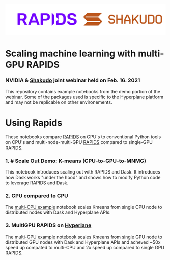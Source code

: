 ![](rapids_shakudo.png)

# Scaling machine learning with multi-GPU RAPIDS
### NVIDIA & [Shakudo](https://bit.ly/3FdAeRu) joint webinar held on Feb. 16. 2021
This repository contains example notebooks from the demo portion of the webinar.
Some of the packages used is specific to the Hyperplane platform and may not be replicable on other environements. 

# Using Rapids 

These notebooks compare [RAPIDS](https://rapids.ai) on GPU's to conventional Python tools on CPU's and multi-node-multi-GPU [RAPIDS](https://rapids.ai) compared to single-GPU RAPIDS.

### 1. # Scale Out Demo: K-means (CPU-to-GPU-to-MNMG)
This notebook introduces scaling out with RAPIDS and Dask. It introduces how Dask works "under the hood" and shows how to modify Python code to leverage RAPIDS and Dask.

### 2. GPU compared to CPU

The [multi-CPU example](multiCPU.ipynb) notebook scales Kmeans from single CPU node to distributed nodes with Dask and Hyperplane APIs.

### 3. MultiGPU RAPIDS on [Hyperlane](https://bit.ly/3GWTymp)

The [multi-GPU example](multiCPU.ipynb) notebook scales Kmeans from single GPU node to distributed GPU nodes with Dask and Hyperplane APIs and acheved ~50x speed up compated to multi-CPU and 2x speed up compared to single GPU RAPIDS.